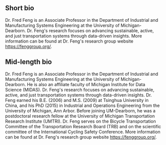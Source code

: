 ## Short bio
Dr. Fred Feng is an Associate Professor in the Department of Industrial and Manufacturing Systems Engineering at the University of Michigan-Dearborn. 
Dr. Feng's research focuses on advancing sustainable, active, and just transportation systems through data-driven insights.
More information can be found at Dr. Feng's research group website <https://fenggroup.org/>.

## Mid-length bio
Dr. Fred Feng is an Associate Professor in the Department of Industrial and Manufacturing Systems Engineering at the University of Michigan-Dearborn. 
He is also an affiliate faculty of Michigan Institute for Data Science (MIDAS). 
Dr. Feng's research focuses on advancing sustainable, active, and just transportation systems through data-driven insights.
Dr. Feng earned his B.E. (2006) and M.S. (2009) at Tsinghua University in China, 
and his PhD (2015) in Industrial and Operations Engineering from the University of Michigan, Ann Arbor. 
Before joining UM-Dearborn, he was a postdoctoral research fellow at the University of Michigan Transportation Research Institute (UMTRI). 
Dr. Feng serves on the Bicycle Transportation Committee of the Transportation Research Board (TRB) 
and on the scientific committee of the International Cycling Safety Conference.
More information can be found at Dr. Feng's research group website <https://fenggroup.org/>.